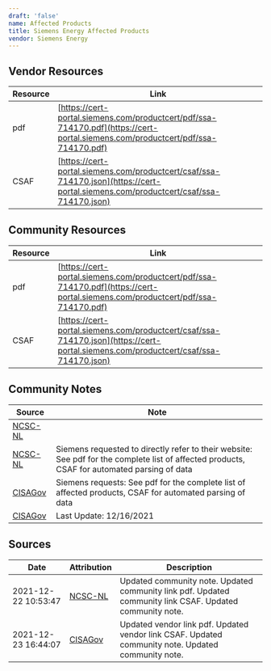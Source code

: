 ```yaml
---
draft: 'false'
name: Affected Products
title: Siemens Energy Affected Products
vendor: Siemens Energy
---
```


## Vendor Resources
| Resource | Link |
| --- | --- |
| pdf | [https://cert-portal.siemens.com/productcert/pdf/ssa-714170.pdf](https://cert-portal.siemens.com/productcert/pdf/ssa-714170.pdf) |
| CSAF | [https://cert-portal.siemens.com/productcert/csaf/ssa-714170.json](https://cert-portal.siemens.com/productcert/csaf/ssa-714170.json) |

## Community Resources
| Resource | Link |
| --- | --- |
| pdf | [https://cert-portal.siemens.com/productcert/pdf/ssa-714170.pdf](https://cert-portal.siemens.com/productcert/pdf/ssa-714170.pdf) |
| CSAF | [https://cert-portal.siemens.com/productcert/csaf/ssa-714170.json](https://cert-portal.siemens.com/productcert/csaf/ssa-714170.json) |

## Community Notes
| Source | Note |
| --- | --- |
| [NCSC-NL](https://github.com/NCSC-NL/log4shell/blob/main/software/README.md) | </ul> |
| [NCSC-NL](https://github.com/NCSC-NL/log4shell/blob/main/software/README.md) | Siemens requested to directly refer to their website: See pdf for the complete list of affected products, CSAF for automated parsing of data |
| [CISAGov](https://raw.githubusercontent.com/cisagov/log4j-affected-db/develop/README.md) | Siemens requests: See pdf for the complete list of affected products, CSAF for automated parsing of data |
| [CISAGov](https://raw.githubusercontent.com/cisagov/log4j-affected-db/develop/README.md) | Last Update: 12/16/2021 |

## Sources
| Date | Attribution | Description |
| --- | --- | --- |
| 2021-12-22 10:53:47 | [NCSC-NL](https://github.com/NCSC-NL/log4shell/blob/main/software/README.md) | Updated community note. Updated community link pdf. Updated community link CSAF. Updated community note.  |
| 2021-12-23 16:44:07 | [CISAGov](https://raw.githubusercontent.com/cisagov/log4j-affected-db/develop/README.md) | Updated vendor link pdf. Updated vendor link CSAF. Updated community note. Updated community note.  |

